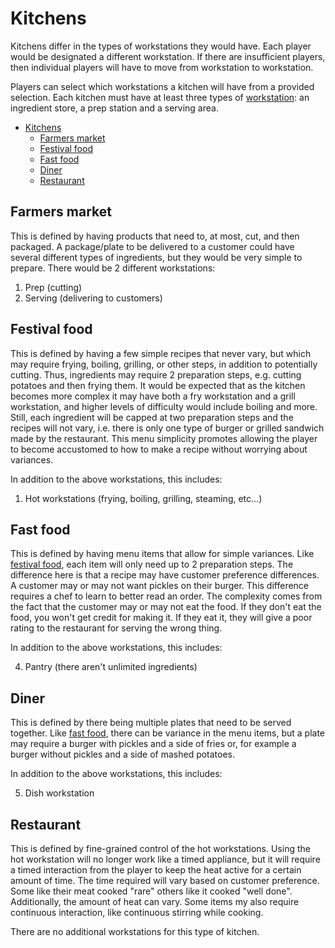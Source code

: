 # Kitchens

Kitchens differ in the types of workstations they would have. Each player would be designated a different workstation. If there are insufficient players, then individual players will have to move from workstation to workstation.

Players can select which workstations a kitchen will have from a provided selection. Each kitchen must have at least three types of [workstation](workstations.md): an ingredient store, a prep station and a serving area.

- [Kitchens](#kitchens)
  - [Farmers market](#farmers-market)
  - [Festival food](#festival-food)
  - [Fast food](#fast-food)
  - [Diner](#diner)
  - [Restaurant](#restaurant)

## Farmers market

This is defined by having products that need to, at most, cut, and then packaged. A package/plate to be delivered to a customer could have several different types of ingredients, but they would be very simple to prepare. There would be 2 different workstations:

 1. Prep (cutting)
 2. Serving (delivering to customers)

## Festival food

This is defined by having a few simple recipes that never vary, but which may require frying, boiling, grilling, or other steps, in addition to potentially cutting. Thus, ingredients may require 2 preparation steps, e.g. cutting potatoes and then frying them. It would be expected that as the kitchen becomes more complex it may have both a fry workstation and a grill workstation, and higher levels of difficulty would include boiling and more. Still, each ingredient will be capped at two preparation steps and the recipes will not vary, i.e. there is only one type of burger or grilled sandwich made by the restaurant. This menu simplicity promotes allowing the player to become accustomed to how to make a recipe without worrying about variances.

In addition to the above workstations, this includes:

 1. Hot workstations (frying, boiling, grilling, steaming, etc...)

## Fast food

This is defined by having menu items that allow for simple variances. Like [festival food](kitchens.md#festival-food), each item will only need up to 2 preparation steps. The difference here is that a recipe may have customer preference differences. A customer may or may not want pickles on their burger. This difference requires a chef to learn to better read an order. The complexity comes from the fact that the customer may or may not eat the food. If they don't eat the food, you won't get credit for making it. If they eat it, they will give a poor rating to the restaurant for serving the wrong thing.

In addition to the above workstations, this includes:

 4. Pantry (there aren't unlimited ingredients)

## Diner

This is defined by there being multiple plates that need to be served together. Like [fast food](kitchens.md#fast-food), there can be variance in the menu items, but a plate may require a burger with pickles and a side of fries or, for example a burger without pickles and a side of mashed potatoes.

In addition to the above workstations, this includes:

 5. Dish workstation

## Restaurant

This is defined by fine-grained control of the hot workstations. Using the hot workstation will no longer work like a timed appliance, but it will require a timed interaction from the player to keep the heat active for a certain amount of time. The time required will vary based on customer preference. Some like their meat cooked "rare" others like it cooked "well done". Additionally, the amount of heat can vary. Some items my also require continuous interaction, like continuous stirring while cooking.

There are no additional workstations for this type of kitchen.
